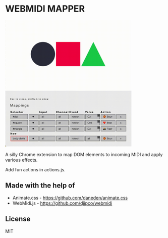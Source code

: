 # WEBMIDI MAPPER

[<img src="screenshot.gif" width="400"/>](/screenshot.gif)

A silly Chrome extension to map DOM elements to incoming MIDI and apply various effects.

Add fun actions in actions.js.

## Made with the help of 
* Animate.css - https://github.com/daneden/animate.css 
* WebMidi.js - https://github.com/djipco/webmidi

## License 
MIT
